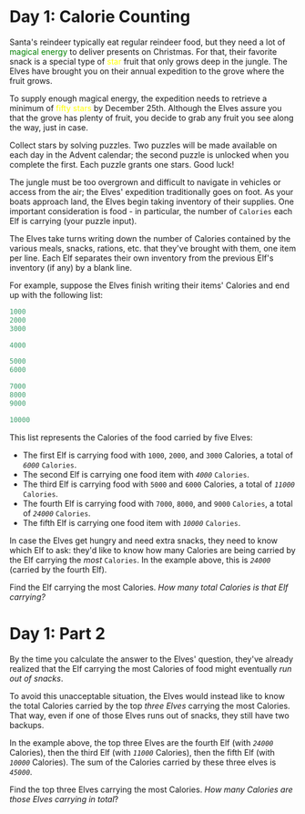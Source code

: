 # Day 1: Calorie Counting

Santa's reindeer typically eat regular reindeer food, but they need a lot of <span style="color:green">magical energy</span> to deliver presents on Christmas. For that, their favorite snack is a special type of <span style="color:yellow">star</span> fruit that only grows deep in the jungle. The Elves have brought you on their annual expedition to the grove where the fruit grows.

To supply enough magical energy, the expedition needs to retrieve a minimum of <span style="color:yellow">fifty stars</span> by December 25th. Although the Elves assure you that the grove has plenty of fruit, you decide to grab any fruit you see along the way, just in case.

Collect stars by solving puzzles. Two puzzles will be made available on each day in the Advent calendar; the second puzzle is unlocked when you complete the first. Each puzzle grants <span color="color:yellow">one star</span>s. Good luck!

The jungle must be too overgrown and difficult to navigate in vehicles or access from the air; the Elves' expedition traditionally goes on foot. As your boats approach land, the Elves begin taking inventory of their supplies. One important consideration is food - in particular, the number of `Calories` each Elf is carrying (your puzzle input).

The Elves take turns writing down the number of Calories contained by the various meals, snacks, rations, etc. that they've brought with them, one item per line. Each Elf separates their own inventory from the previous Elf's inventory (if any) by a blank line.

For example, suppose the Elves finish writing their items' Calories and end up with the following list:

```php
1000
2000
3000

4000

5000
6000

7000
8000
9000

10000
```

This list represents the Calories of the food carried by five Elves:

-   The first Elf is carrying food with `1000`, `2000`, and `3000` Calories, a total of _`6000`_ `Calories`.
-   The second Elf is carrying one food item with _`4000`_ `Calories`.
-   The third Elf is carrying food with `5000` and `6000` Calories, a total of _`11000`_ `Calories`.
-   The fourth Elf is carrying food with `7000`, `8000`, and `9000` `Calories`, a total of _`24000`_ `Calories`.
-   The fifth Elf is carrying one food item with _`10000`_ `Calories`.

In case the Elves get hungry and need extra snacks, they need to know which Elf to ask: they'd like to know how many Calories are being carried by the Elf carrying the _most_ `Calories`. In the example above, this is _`24000`_ (carried by the fourth Elf).

Find the Elf carrying the most Calories. _How many total Calories is that Elf carrying?_

# Day 1: Part 2

By the time you calculate the answer to the Elves' question, they've already realized that the Elf carrying the most Calories of food might eventually _run out of snacks_.

To avoid this unacceptable situation, the Elves would instead like to know the total Calories carried by the top _three Elves_ carrying the most Calories. That way, even if one of those Elves runs out of snacks, they still have two backups.

In the example above, the top three Elves are the fourth Elf (with _`24000`_ Calories), then the third Elf (with _`11000`_ Calories), then the fifth Elf (with _`10000`_ Calories). The sum of the Calories carried by these three elves is _`45000`_.

Find the top three Elves carrying the most Calories. _How many Calories are those Elves carrying in total_?
